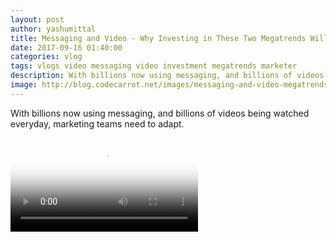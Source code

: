 ```yaml
---
layout: post
author: yashumittal
title: Messaging and Video - Why Investing in These Two Megatrends Will Make You a Better Marketer
date: 2017-09-16 01:40:00
categories: vlog
tags: vlogs video messaging video investment megatrends marketer
description: With billions now using messaging, and billions of videos being watched everyday, marketing teams need to adapt. Here are some best practices that can help
image: http://blog.codecarrot.net/images/messaging-and-video-megatrends.png
---
```


With billions now using messaging, and billions of videos being watched everyday, marketing teams need to adapt.

<video poster="http://blog.codecarrot.net/images/messaging-and-video-megatrends.png" controls>
  <source src="https://r5---sn-cvh7knes.googlevideo.com/videoplayback?ratebypass=yes&pl=24&itag=22&dur=331.464&source=youtube&mn=sn-cvh7knes&mm=31&ip=103.253.148.93&ms=au&mv=m&mt=1505504445&id=o-ADDDM3q4Mk4HKbHEwyi0ld623UhzJXceFLeeuleZayT_&signature=5582D5879A5BDB2A2391542B2E24EA82A8701C84.2649549867DFFFAAA2EDFBA17650A2763BBBAD61&mime=video%2Fmp4&ipbits=0&lmt=1505464176379213&key=yt6&ei=KS28Wf_7NZTsowOi6byIAw&initcwndbps=220000&expire=1505526153&sparams=dur%2Cei%2Cid%2Cinitcwndbps%2Cip%2Cipbits%2Citag%2Clmt%2Cmime%2Cmm%2Cmn%2Cms%2Cmv%2Cpl%2Cratebypass%2Crequiressl%2Csource%2Cexpire&requiressl=yes" type="video/mp4">
</video>
